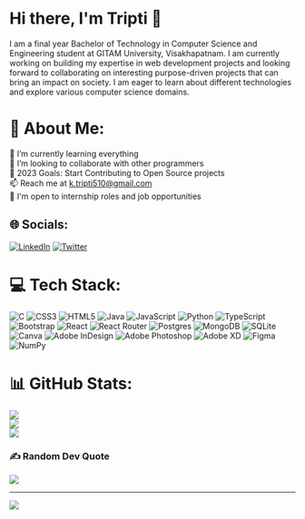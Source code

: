 # Hi there, I'm Tripti 👋

I am a final year Bachelor of Technology in Computer Science and Engineering student at GITAM University, Visakhapatnam. I am currently working on building my expertise in web development projects and looking forward to collaborating on interesting purpose-driven projects that can bring an impact on society. I am eager to learn about different technologies and explore various computer science domains.

<!-- ## I'm a Web Dev & stepping my journey towards Open Source
- 🌱 I’m currently learning everything
- 👯 I’m looking to collaborate with other programmers
- 🥅 2023 Goals: Start Contributing to Open Source projects
- 📫 Reach me at **[k.tripti510@gmail.com](mailto:k.tripti510@gmail.com)**
- 🙂 I'm open to internship roles and job opportunities

### Languages and Tools:

### Connect with me: -->


# 💫 About Me:
🌱 I’m currently learning everything<br>👯 I’m looking to collaborate with other programmers<br>🥅 2023 Goals: Start Contributing to Open Source projects<br>📫 Reach me at k.tripti510@gmail.com<br>🙂 I'm open to internship roles and job opportunities


## 🌐 Socials:
[![LinkedIn](https://img.shields.io/badge/LinkedIn-%230077B5.svg?logo=linkedin&logoColor=white)](https://linkedin.com/in/https://www.linkedin.com/in/tripti-kaur/) [![Twitter](https://img.shields.io/badge/Twitter-%231DA1F2.svg?logo=Twitter&logoColor=white)](https://twitter.com/https://www.twitter.com/arttripbytripti) 

# 💻 Tech Stack:
![C](https://img.shields.io/badge/c-%2300599C.svg?style=for-the-badge&logo=c&logoColor=white) ![CSS3](https://img.shields.io/badge/css3-%231572B6.svg?style=for-the-badge&logo=css3&logoColor=white) ![HTML5](https://img.shields.io/badge/html5-%23E34F26.svg?style=for-the-badge&logo=html5&logoColor=white) ![Java](https://img.shields.io/badge/java-%23ED8B00.svg?style=for-the-badge&logo=java&logoColor=white) ![JavaScript](https://img.shields.io/badge/javascript-%23323330.svg?style=for-the-badge&logo=javascript&logoColor=%23F7DF1E) ![Python](https://img.shields.io/badge/python-3670A0?style=for-the-badge&logo=python&logoColor=ffdd54) ![TypeScript](https://img.shields.io/badge/typescript-%23007ACC.svg?style=for-the-badge&logo=typescript&logoColor=white) ![Bootstrap](https://img.shields.io/badge/bootstrap-%23563D7C.svg?style=for-the-badge&logo=bootstrap&logoColor=white) ![React](https://img.shields.io/badge/react-%2320232a.svg?style=for-the-badge&logo=react&logoColor=%2361DAFB) ![React Router](https://img.shields.io/badge/React_Router-CA4245?style=for-the-badge&logo=react-router&logoColor=white) ![Postgres](https://img.shields.io/badge/postgres-%23316192.svg?style=for-the-badge&logo=postgresql&logoColor=white) ![MongoDB](https://img.shields.io/badge/MongoDB-%234ea94b.svg?style=for-the-badge&logo=mongodb&logoColor=white) ![SQLite](https://img.shields.io/badge/sqlite-%2307405e.svg?style=for-the-badge&logo=sqlite&logoColor=white) ![Canva](https://img.shields.io/badge/Canva-%2300C4CC.svg?style=for-the-badge&logo=Canva&logoColor=white) ![Adobe InDesign](https://img.shields.io/badge/Adobe%20InDesign-49021F?style=for-the-badge&logo=adobeindesign&logoColor=white) ![Adobe Photoshop](https://img.shields.io/badge/adobephotoshop-%2331A8FF.svg?style=for-the-badge&logo=adobephotoshop&logoColor=white) ![Adobe XD](https://img.shields.io/badge/Adobe%20XD-470137?style=for-the-badge&logo=Adobe%20XD&logoColor=#FF61F6) 	![Figma](https://img.shields.io/badge/figma-%23F24E1E.svg?style=for-the-badge&logo=figma&logoColor=white) ![NumPy](https://img.shields.io/badge/numpy-%23013243.svg?style=for-the-badge&logo=numpy&logoColor=white)
# 📊 GitHub Stats:
![](https://github-readme-stats.vercel.app/api?username=Tripti-Kaur&theme=dark&hide_border=true&include_all_commits=false&count_private=true)<br/>
![](https://github-readme-streak-stats.herokuapp.com/?user=Tripti-Kaur&theme=dark&hide_border=true)<br/>
![](https://github-readme-stats.vercel.app/api/top-langs/?username=Tripti-Kaur&theme=dark&hide_border=true&include_all_commits=false&count_private=true&layout=compact)

<!-- 
## 🐦 Latest Tweet
[![](https://gtce.itsvg.in/api?username=https://www.twitter.com/arttripbytripti)](https://github.com/VishwaGauravIn/github-twitter-card-embed) 
-->

### ✍️ Random Dev Quote
![](https://quotes-github-readme.vercel.app/api?type=horizontal&theme=radical)

<!--
 ### 😂 Random Dev Meme
<img src="https://random-memer.herokuapp.com/" width="512px"/> 
-->

---
[![](https://visitcount.itsvg.in/api?id=Tripti-Kaur&icon=0&color=0)](https://visitcount.itsvg.in)

<!-- Proudly created with GPRM ( https://gprm.itsvg.in ) -->
